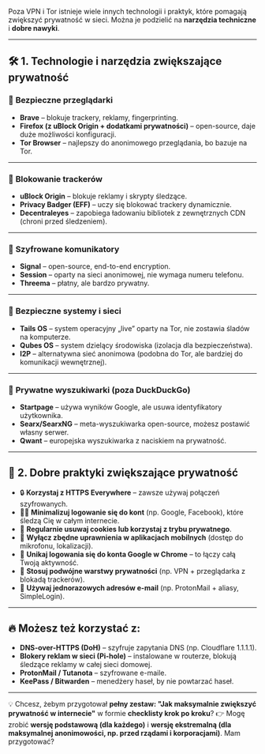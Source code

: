 Poza VPN i Tor istnieje wiele innych technologii i praktyk, które pomagają zwiększyć prywatność w sieci. Można je podzielić na **narzędzia techniczne** i **dobre nawyki**.

---

## 🛠️ **1. Technologie i narzędzia zwiększające prywatność**

### 🔹 **Bezpieczne przeglądarki**

* **Brave** – blokuje trackery, reklamy, fingerprinting.
* **Firefox (z uBlock Origin + dodatkami prywatności)** – open-source, daje duże możliwości konfiguracji.
* **Tor Browser** – najlepszy do anonimowego przeglądania, bo bazuje na Tor.

---

### 🔹 **Blokowanie trackerów**

* **uBlock Origin** – blokuje reklamy i skrypty śledzące.
* **Privacy Badger (EFF)** – uczy się blokować trackery dynamicznie.
* **Decentraleyes** – zapobiega ładowaniu bibliotek z zewnętrznych CDN (chroni przed śledzeniem).

---

### 🔹 **Szyfrowane komunikatory**

* **Signal** – open-source, end-to-end encryption.
* **Session** – oparty na sieci anonimowej, nie wymaga numeru telefonu.
* **Threema** – płatny, ale bardzo prywatny.

---

### 🔹 **Bezpieczne systemy i sieci**

* **Tails OS** – system operacyjny „live” oparty na Tor, nie zostawia śladów na komputerze.
* **Qubes OS** – system dzielący środowiska (izolacja dla bezpieczeństwa).
* **I2P** – alternatywna sieć anonimowa (podobna do Tor, ale bardziej do komunikacji wewnętrznej).

---

### 🔹 **Prywatne wyszukiwarki** (poza DuckDuckGo)

* **Startpage** – używa wyników Google, ale usuwa identyfikatory użytkownika.
* **Searx/SearxNG** – meta-wyszukiwarka open-source, możesz postawić własny serwer.
* **Qwant** – europejska wyszukiwarka z naciskiem na prywatność.

---

## 🧠 **2. Dobre praktyki zwiększające prywatność**

* 🔒 **Korzystaj z HTTPS Everywhere** – zawsze używaj połączeń szyfrowanych.
* 🕵️‍♂️ **Minimalizuj logowanie się do kont** (np. Google, Facebook), które śledzą Cię w całym internecie.
* 🍪 **Regularnie usuwaj cookies lub korzystaj z trybu prywatnego**.
* 📱 **Wyłącz zbędne uprawnienia w aplikacjach mobilnych** (dostęp do mikrofonu, lokalizacji).
* 🛑 **Unikaj logowania się do konta Google w Chrome** – to łączy całą Twoją aktywność.
* 🧅 **Stosuj podwójne warstwy prywatności** (np. VPN + przeglądarka z blokadą trackerów).
* 🧹 **Używaj jednorazowych adresów e-mail** (np. ProtonMail + aliasy, SimpleLogin).

---

## 🔥 **Możesz też korzystać z:**

* **DNS-over-HTTPS (DoH)** – szyfruje zapytania DNS (np. Cloudflare 1.1.1.1).
* **Blokery reklam w sieci (Pi-hole)** – instalowane w routerze, blokują śledzące reklamy w całej sieci domowej.
* **ProtonMail / Tutanota** – szyfrowane e-maile.
* **KeePass / Bitwarden** – menedżery haseł, by nie powtarzać haseł.

---

💡 Chcesz, żebym przygotował **pełny zestaw: "Jak maksymalnie zwiększyć prywatność w internecie"** w formie **checklisty krok po kroku**?
👉 Mogę zrobić **wersję podstawową (dla każdego)** i **wersję ekstremalną (dla maksymalnej anonimowości, np. przed rządami i korporacjami)**.
Mam przygotować?
